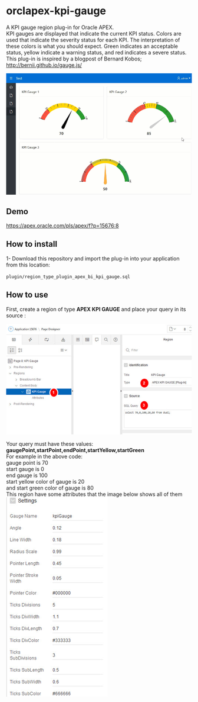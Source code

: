 # orclapex-kpi-gauge
A KPI gauge region plug-in for Oracle APEX.<br>
KPI  gauges are displayed that indicate the current KPI status. Colors are used that indicate the severity status for each KPI. The interpretation of these colors is what you should expect. Green indicates an acceptable status, yellow indicate a warning status, and red indicates a severe status. <br>
This  plug-in is inspired by a blogpost of  Bernard Kobos; http://bernii.github.io/gauge.js/ 

![](https://raw.githubusercontent.com/mortezamashhadi/orclapex-kpi-gauge/master/preview.gif)



## Demo
https://apex.oracle.com/pls/apex/f?p=15676:8

## How to install
1- Download this repository and import the plug-in into your application from this location:

`plugin/region_type_plugin_apex_bi_kpi_gauge.sql`

## How to use
First, create a region of type **APEX KPI GAUGE** and place your query in its source :

<img src="https://raw.githubusercontent.com/mortezamashhadi/orclapex-kpi-gauge/master/images/query.jpg?token=AsPn-vD1cQwr5tzynwtc3-bMYPkoVjznks5cS29WwA%3D%3D" width="600px">

Your query must have these values: **gaugePoint,startPoint,endPoint,startYellow,startGreen** <br>
For example in the above code:<br>
gauge point  is 70 <br>
start gauge is 0 <br>
end gauge is  100 <br>
start yellow color of gauge is 20 <br>
and start green color of gauge is 80 <br>
This region have some attributes that the image below shows all of them
<img src="https://raw.githubusercontent.com/mortezamashhadi/orclapex-kpi-gauge/master/images/attributes.jpg?token=AsPn-vD1cQwr5tzynwtc3-bMYPkoVjznks5cS29WwA%3D%3D">


